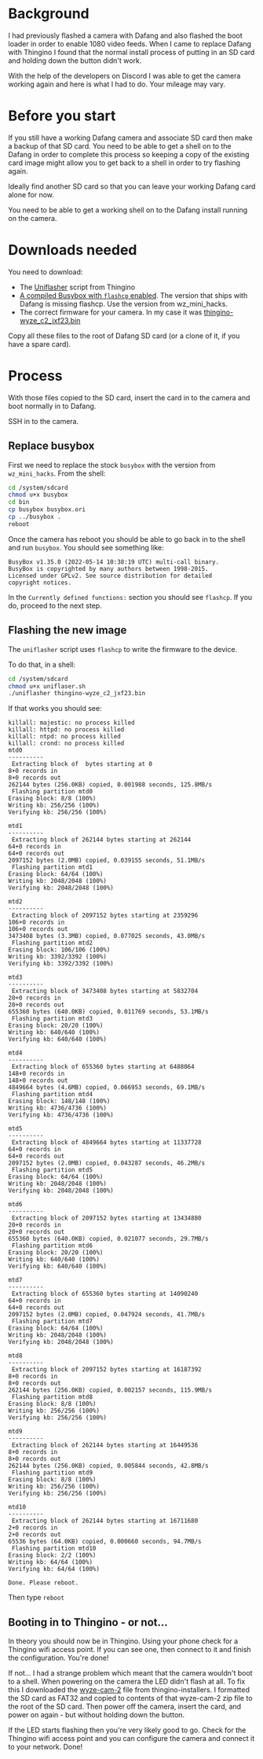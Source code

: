 # Background

I had previously flashed a camera with Dafang and also flashed the boot loader in order to enable 1080 video feeds.  When I came to replace Dafang with Thingino I found that the normal install process of putting in an SD card and holding down the button didn't work.

With the help of the developers on Discord I was able to get the camera working again and here is what I had to do.  Your mileage may vary.

# Before you start

If you still have a working Dafang camera and associate SD card then make a backup of that SD card.  You need to be able to get a shell on to the Dafang in order to complete this process so keeping a copy of the existing card image might allow you to get back to a shell in order to try flashing again.

Ideally find another SD card so that you can leave your working Dafang card alone for now.

You need to be able to get a working shell on to the Dafang install running on the camera.

# Downloads needed

You need to download:
 - The [Uniflasher](https://raw.githubusercontent.com/themactep/thingino-firmware/refs/heads/master/scripts/uniflasher.sh) script from Thingino
 - [A compiled Busybox with `flashcp` enabled](https://github.com/gtxaspec/wz_mini_hacks/raw/refs/heads/master/SD_ROOT/wz_mini/bin/busybox).  The version that ships with Dafang is missing flashcp. Use the version from wz_mini_hacks.
 - The correct firmware for your camera.  In my case it was [thingino-wyze_c2_jxf23.bin](https://github.com/themactep/thingino-firmware/releases/download/firmware/thingino-wyze_c2_jxf23.bin)
 
Copy all these files to the root of Dafang SD card (or a clone of it, if you have a spare card).

# Process

With those files copied to the SD card, insert the card in to the camera and boot normally in to Dafang.

SSH in to the camera.

## Replace busybox

First we need to replace the stock `busybox` with the version from `wz_mini_hacks`.  From the shell:

```bash
cd /system/sdcard
chmod u+x busybox
cd bin
cp busybox busybox.ori
cp ../busybox .
reboot
```

Once the camera has reboot you should be able to go back in to the shell and run `busybox`.  You should see something like:

```text
BusyBox v1.35.0 (2022-05-14 10:38:19 UTC) multi-call binary.
BusyBox is copyrighted by many authors between 1998-2015.
Licensed under GPLv2. See source distribution for detailed
copyright notices.
```

In the `Currently defined functions:` section you should see `flashcp`.  If you do, proceed to the next step.

## Flashing the new image

The `uniflasher` script uses `flashcp` to write the firmware to the device.

To do that, in a shell:

```bash
cd /system/sdcard
chmod u+x uniflaser.sh
./uniflasher thingino-wyze_c2_jxf23.bin
```

If that works you should see:

```text
killall: majestic: no process killed
killall: httpd: no process killed
killall: ntpd: no process killed
killall: crond: no process killed
mtd0
----------
 Extracting block of  bytes starting at 0
8+0 records in
8+0 records out
262144 bytes (256.0KB) copied, 0.001988 seconds, 125.8MB/s
 Flashing partition mtd0
Erasing block: 8/8 (100%) 
Writing kb: 256/256 (100%) 
Verifying kb: 256/256 (100%) 

mtd1
----------
 Extracting block of 262144 bytes starting at 262144
64+0 records in
64+0 records out
2097152 bytes (2.0MB) copied, 0.039155 seconds, 51.1MB/s
 Flashing partition mtd1
Erasing block: 64/64 (100%) 
Writing kb: 2048/2048 (100%) 
Verifying kb: 2048/2048 (100%) 

mtd2
----------
 Extracting block of 2097152 bytes starting at 2359296
106+0 records in
106+0 records out
3473408 bytes (3.3MB) copied, 0.077025 seconds, 43.0MB/s
 Flashing partition mtd2
Erasing block: 106/106 (100%) 
Writing kb: 3392/3392 (100%) 
Verifying kb: 3392/3392 (100%) 

mtd3
----------
 Extracting block of 3473408 bytes starting at 5832704
20+0 records in
20+0 records out
655360 bytes (640.0KB) copied, 0.011769 seconds, 53.1MB/s
 Flashing partition mtd3
Erasing block: 20/20 (100%) 
Writing kb: 640/640 (100%) 
Verifying kb: 640/640 (100%) 

mtd4
----------
 Extracting block of 655360 bytes starting at 6488064
148+0 records in
148+0 records out
4849664 bytes (4.6MB) copied, 0.066953 seconds, 69.1MB/s
 Flashing partition mtd4
Erasing block: 148/148 (100%) 
Writing kb: 4736/4736 (100%) 
Verifying kb: 4736/4736 (100%) 

mtd5
----------
 Extracting block of 4849664 bytes starting at 11337728
64+0 records in
64+0 records out
2097152 bytes (2.0MB) copied, 0.043287 seconds, 46.2MB/s
 Flashing partition mtd5
Erasing block: 64/64 (100%) 
Writing kb: 2048/2048 (100%) 
Verifying kb: 2048/2048 (100%) 

mtd6
----------
 Extracting block of 2097152 bytes starting at 13434880
20+0 records in
20+0 records out
655360 bytes (640.0KB) copied, 0.021077 seconds, 29.7MB/s
 Flashing partition mtd6
Erasing block: 20/20 (100%) 
Writing kb: 640/640 (100%) 
Verifying kb: 640/640 (100%) 

mtd7
----------
 Extracting block of 655360 bytes starting at 14090240
64+0 records in
64+0 records out
2097152 bytes (2.0MB) copied, 0.047924 seconds, 41.7MB/s
 Flashing partition mtd7
Erasing block: 64/64 (100%) 
Writing kb: 2048/2048 (100%) 
Verifying kb: 2048/2048 (100%) 

mtd8
----------
 Extracting block of 2097152 bytes starting at 16187392
8+0 records in
8+0 records out
262144 bytes (256.0KB) copied, 0.002157 seconds, 115.9MB/s
 Flashing partition mtd8
Erasing block: 8/8 (100%) 
Writing kb: 256/256 (100%) 
Verifying kb: 256/256 (100%) 

mtd9
----------
 Extracting block of 262144 bytes starting at 16449536
8+0 records in
8+0 records out
262144 bytes (256.0KB) copied, 0.005844 seconds, 42.8MB/s
 Flashing partition mtd9
Erasing block: 8/8 (100%) 
Writing kb: 256/256 (100%) 
Verifying kb: 256/256 (100%) 

mtd10
----------
 Extracting block of 262144 bytes starting at 16711680
2+0 records in
2+0 records out
65536 bytes (64.0KB) copied, 0.000660 seconds, 94.7MB/s
 Flashing partition mtd10
Erasing block: 2/2 (100%) 
Writing kb: 64/64 (100%) 
Verifying kb: 64/64 (100%) 

Done. Please reboot.

```

Then type `reboot`

## Booting in to Thingino - or not...

In theory you should now be in Thingino.  Using your phone check for a Thingino wifi access point.  If you can see one, then connect to it and finish the configuration.  You're done!

If not... I had a strange problem which meant that the camera wouldn't boot to a shell.  When powering on the camera the LED didn't flash at all.  To fix this I downloaded the [wyze-cam-2](https://github.com/wltechblog/thingino-installers/raw/refs/heads/main/wyze-cam-2/wyze-cam-2.zip) file from thingino-installers.  I formatted the SD card as FAT32 and copied to contents of that wyze-cam-2 zip file to the root of the SD card.
Then power off the camera, insert the card, and power on again - but without holding down the button.

If the LED starts flashing then you're very likely good to go.  Check for the Thingino wifi access point and you can configure the camera and connect it to your network.  Done!
